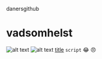  danersgithub
 # vadsomhelst
 ![alt text](https://wallpaperaccess.com/full/5101318.jpg)
 ![alt text](https://plus.unsplash.com/premium_photo-1666874680286-2a9af4045403?ixlib=rb-4.0.3&ixid=MnwxMjA3fDB8MHxwaG90by1wYWdlfHx8fGVufDB8fHx8&auto=format&fit=crop&w=870&q=80)
 [title](https://www.google.se/url?sa=t&rct=j&q=&esrc=s&source=web&cd=&cad=rja&uact=8&ved=2ahUKEwiOs7-d_7T7AhUQQfEDHZ1zAgoQFnoECAoQAQ&url=https%3A%2F%2Fwww.youtube.com%2F&usg=AOvVaw0usXxGa_x5y1xoI_LaL0-1)
`script`
:joy: :angry: 

